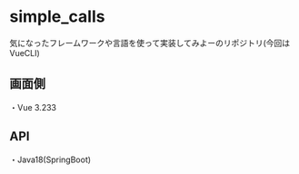 # simple_calls
気になったフレームワークや言語を使って実装してみよーのリポジトリ(今回はVueCLI)

## 画面側<br>
  ・Vue 3.233<br>
## API<br>
  ・Java18(SpringBoot)
